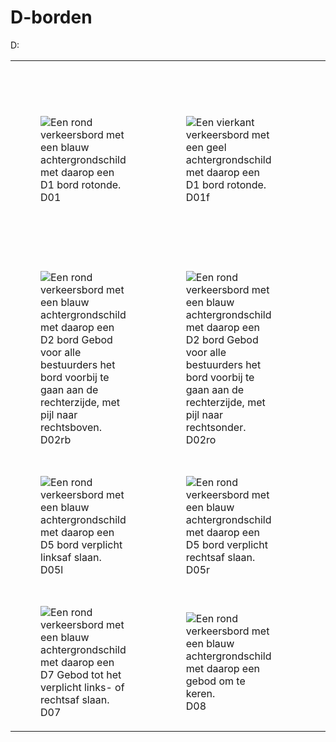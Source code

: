 # D-borden

D:

<table style="width: 100%; border-collapse: collapse;">
  <colgroup>
    <col style="width: 25%;">
    <col style="width: 25%;">
    <col style="width: 25%;">
    <col style="width: 25%;">
  </colgroup>
<tr>
<td><figure>
<img alt="Een rond verkeersbord met een blauw achtergrondschild met daarop een D1 bord rotonde." src="https://raw.githubusercontent.com/nl-digigo/NLCS/1b85445d40c86ab5eea2aaeffc71694da8e5fbe9/symbolen/concept/5.1/svg/SVW-VERKEERSTEKEN_BORD_D01-SO.svg"/>
<figcaption>D01</figcaption>
</figure></td><td><figure>
<img alt="Een vierkant verkeersbord met een geel achtergrondschild met daarop een D1 bord rotonde." src="https://raw.githubusercontent.com/nl-digigo/NLCS/1b85445d40c86ab5eea2aaeffc71694da8e5fbe9/symbolen/concept/5.1/svg/SVW-VERKEERSTEKEN_BORD_D01_F-SO.svg"/>
<figcaption>D01f</figcaption>
</figure></td><td><figure>
<img alt="Een rond verkeersbord met een blauw achtergrondschild met daarop een D2 bord Gebod voor alle bestuurders het bord voorbij te gaan aan de linkerzijde met de pijl naar linksboven." src="https://raw.githubusercontent.com/nl-digigo/NLCS/1b85445d40c86ab5eea2aaeffc71694da8e5fbe9/symbolen/concept/5.1/svg/SVW-VERKEERSTEKEN_BORD_D02_LB-SO.svg"/>
<figcaption>D02lb</figcaption>
</figure></td><td><figure>
<img alt="Een rond verkeersbord met een blauw achtergrondschild met daarop een D2 bord Gebod voor alle bestuurders het bord voorbij te gaan aan de linkerzijde met de pijl naar linksonder." src="https://raw.githubusercontent.com/nl-digigo/NLCS/1b85445d40c86ab5eea2aaeffc71694da8e5fbe9/symbolen/concept/5.1/svg/SVW-VERKEERSTEKEN_BORD_D02_LO-SO.svg"/>
<figcaption>D02lo</figcaption>
</figure></td></tr>
<tr>
<td><figure>
<img alt="Een rond verkeersbord met een blauw achtergrondschild met daarop een D2 bord Gebod voor alle bestuurders het bord voorbij te gaan aan de rechterzijde, met pijl naar rechtsboven." src="https://raw.githubusercontent.com/nl-digigo/NLCS/1b85445d40c86ab5eea2aaeffc71694da8e5fbe9/symbolen/concept/5.1/svg/SVW-VERKEERSTEKEN_BORD_D02_RB-SO.svg"/>
<figcaption>D02rb</figcaption>
</figure></td><td><figure>
<img alt="Een rond verkeersbord met een blauw achtergrondschild met daarop een D2 bord Gebod voor alle bestuurders het bord voorbij te gaan aan de rechterzijde, met pijl naar rechtsonder." src="https://raw.githubusercontent.com/nl-digigo/NLCS/1b85445d40c86ab5eea2aaeffc71694da8e5fbe9/symbolen/concept/5.1/svg/SVW-VERKEERSTEKEN_BORD_D02_RO-SO.svg"/>
<figcaption>D02ro</figcaption>
</figure></td><td><figure>
<img alt="Een rond verkeersbord met een blauw achtergrondschild met daarop een D3 Bord mag aan beide zijden worden voorbijgegaan." src="https://raw.githubusercontent.com/nl-digigo/NLCS/1b85445d40c86ab5eea2aaeffc71694da8e5fbe9/symbolen/concept/5.1/svg/SVW-VERKEERSTEKEN_BORD_D03-SO.svg"/>
<figcaption>D03</figcaption>
</figure></td><td><figure>
<img alt="Een rond verkeersbord met een blauw achtergrondschild met daarop een D4 bord Gebod tot het volgen van de rijrichting die op het bord is aangegeven met pijl recht omhoog." src="https://raw.githubusercontent.com/nl-digigo/NLCS/1b85445d40c86ab5eea2aaeffc71694da8e5fbe9/symbolen/concept/5.1/svg/SVW-VERKEERSTEKEN_BORD_D04-SO.svg"/>
<figcaption>D04</figcaption>
</figure></td></tr>
<tr>
<td><figure>
<img alt="Een rond verkeersbord met een blauw achtergrondschild met daarop een D5 bord verplicht linksaf slaan." src="https://raw.githubusercontent.com/nl-digigo/NLCS/1b85445d40c86ab5eea2aaeffc71694da8e5fbe9/symbolen/concept/5.1/svg/SVW-VERKEERSTEKEN_BORD_D05_L-SO.svg"/>
<figcaption>D05l</figcaption>
</figure></td><td><figure>
<img alt="Een rond verkeersbord met een blauw achtergrondschild met daarop een D5 bord verplicht rechtsaf slaan." src="https://raw.githubusercontent.com/nl-digigo/NLCS/1b85445d40c86ab5eea2aaeffc71694da8e5fbe9/symbolen/concept/5.1/svg/SVW-VERKEERSTEKEN_BORD_D05_R-SO.svg"/>
<figcaption>D05r</figcaption>
</figure></td><td><figure>
<img alt="Een rond verkeersbord met een blauw achtergrondschild met daarop een D6 bord verplicht linksaf slaan of rechtdoorgaan." src="https://raw.githubusercontent.com/nl-digigo/NLCS/1b85445d40c86ab5eea2aaeffc71694da8e5fbe9/symbolen/concept/5.1/svg/SVW-VERKEERSTEKEN_BORD_D06_L-SO.svg"/>
<figcaption>D06l</figcaption>
</figure></td><td><figure>
<img alt="Een rond verkeersbord met een blauw achtergrondschild met daarop een D6 bord verplicht rechtsaf slaan of rechtdoorgaan." src="https://raw.githubusercontent.com/nl-digigo/NLCS/1b85445d40c86ab5eea2aaeffc71694da8e5fbe9/symbolen/concept/5.1/svg/SVW-VERKEERSTEKEN_BORD_D06_R-SO.svg"/>
<figcaption>D06r</figcaption>
</figure></td></tr>
<tr>
<td><figure>
<img alt="Een rond verkeersbord met een blauw achtergrondschild met daarop een D7 Gebod tot het verplicht links- of rechtsaf slaan." src="https://raw.githubusercontent.com/nl-digigo/NLCS/1b85445d40c86ab5eea2aaeffc71694da8e5fbe9/symbolen/concept/5.1/svg/SVW-VERKEERSTEKEN_BORD_D07-SO.svg"/>
<figcaption>D07</figcaption>
</figure></td><td><figure>
<img alt="Een rond verkeersbord met een blauw achtergrondschild met daarop een gebod om te keren." src="https://raw.githubusercontent.com/nl-digigo/NLCS/1b85445d40c86ab5eea2aaeffc71694da8e5fbe9/symbolen/concept/5.1/svg/SVW-VERKEERSTEKEN_BORD_D08-SO.svg"/>
<figcaption>D08</figcaption>
</figure></td></tr>
</table>